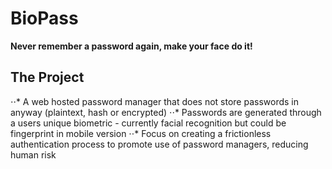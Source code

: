 # BioPass
**Never remember a password again, make your face do it!**

## The Project
⋅⋅* A web hosted password manager that does not store passwords in anyway (plaintext, hash or encrypted)
⋅⋅* Passwords are generated through a users unique biometric - currently facial recognition but could be fingerprint in mobile version
⋅⋅* Focus on creating a frictionless authentication process to promote use of password managers, reducing human risk

